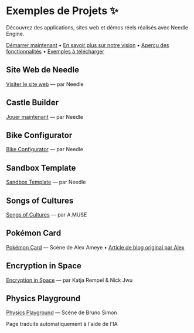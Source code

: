 # Exemples de Projets ✨

Découvrez des applications, sites web et démos réels réalisés avec Needle Engine.

<p align="left">
<a href="./getting-started/">Démarrer maintenant</a> • <a href="./vision">En savoir plus sur notre vision</a> • <a href="https://fwd.needle.tools/needle-engine/docs/features-overview">Aperçu des fonctionnalités</a> • <a href="https://docs.needle.tools/samples?utm_source=needle_docs">Exemples à télécharger</a>
</p>


## Site Web de Needle
<a href="https://needle.tools?utm_source=needle_docs" target="_blank">Visiter le site web</a> — par Needle

<video-embed src="https://user-images.githubusercontent.com/5083203/186126996-27b45c5f-f3b9-40f7-b8c7-6ecba1d25a6e.mp4"/>


## Castle Builder
[Jouer maintenant](https://castle.needle.tools) — par Needle

<video-embed src="https://user-images.githubusercontent.com/5083203/186145731-705cfec2-1779-4a0b-97d9-95f3edaaf2d0.mp4"/>




## Bike Configurator
[Bike Configurator](https://bike.needle.tools) — par Needle

<video-embed src="https://user-images.githubusercontent.com/5083203/186146814-52fb05c7-a073-4efa-a226-47a9c1835413.mp4"/>


## Sandbox Template
[Sandbox Template](https://fwd.needle.tools/needle-engine/glitch-starter) — par Needle

<video-embed src="https://user-images.githubusercontent.com/5083203/186149117-ca7cf22f-dc7d-4c74-86d4-d78fe53a208c.mp4"/>


## Songs of Cultures
[Songs of Cultures](https://fwd.needle.tools/needle-engine/projects/songs-of-cultures) — par A.MUSE

<video-embed src="https://user-images.githubusercontent.com/5083203/186147814-159a33f9-f1a6-47d4-804f-5f8f5a63125d.mp4"/>

## Pokémon Card
[Pokémon Card](https://fwd.needle.tools/needle-engine/projects/pokemon-card) — Scène de Alex Ameye • [Article de blog original par Alex](https://alexanderameye.github.io/notes/holographic-card-shader/)

<video-embed src="https://user-images.githubusercontent.com/5083203/186149736-49a697b3-4282-4b71-ab13-a6b176955c13.mp4"/>


## Encryption in Space
[Encryption in Space](https://fwd.needle.tools/needle-engine/projects/encryption) — par Katja Rempel & Nick Jwu

<video-embed src="https://user-images.githubusercontent.com/5083203/186151157-0c0a7d05-ad42-44be-b553-8d4cd48cbb81.mp4"/>

## Physics Playground
[Physics Playground](https://bruno-simon-20k-needle.glitch.me/) — Scène de Bruno Simon

<video-embed src="https://user-images.githubusercontent.com/5083203/186149536-987ee796-3fe0-42bc-bd80-4c25aaf174aa.mp4"/>


Page traduite automatiquement à l'aide de l'IA